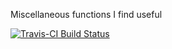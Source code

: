 Miscellaneous functions I find useful

[![Travis-CI Build Status](https://travis-ci.org/EllaKaye/EMK.svg?branch=master)](https://travis-ci.org/EllaKaye/EMK)


